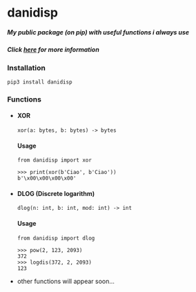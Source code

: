 # danidisp
##### My public package (on pip) with useful functions i always use
##### Click [here](https://pypi.org/project/danidisp/#description) for more information
### Installation

```pip3 install danidisp```

### Functions

- #### XOR

  ```
  xor(a: bytes, b: bytes) -> bytes
  ```
  #### Usage

  ``` 
  from danidisp import xor
  
  >>> print(xor(b'Ciao', b'Ciao')) 
  b'\x00\x00\x00\x00'
  ```

- #### DLOG (Discrete logarithm)

  ```
  dlog(n: int, b: int, mod: int) -> int
  ```

  #### Usage
  ```
  from danidisp import dlog
  
  >>> pow(2, 123, 2093)
  372
  >>> logdis(372, 2, 2093)
  123
  ```

- other functions will appear soon...
